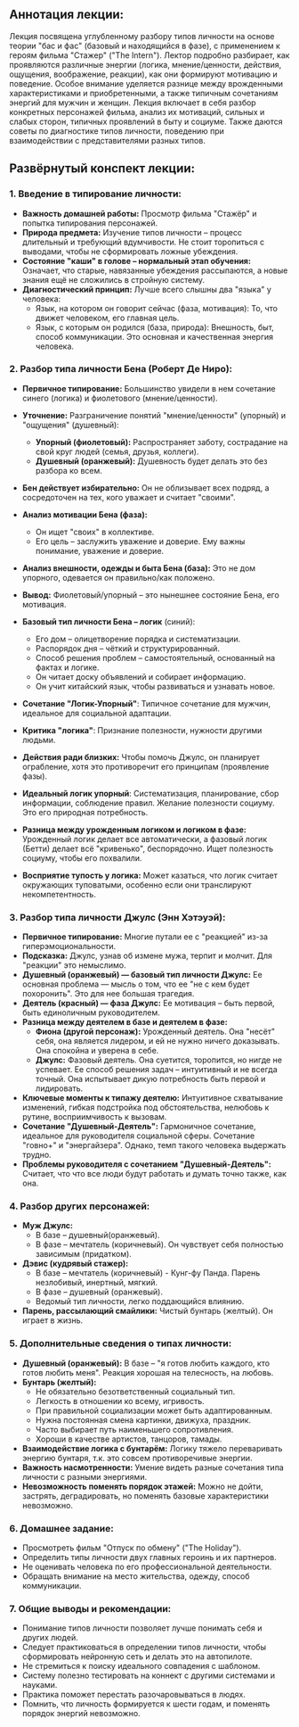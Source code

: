 ## Аннотация лекции:

Лекция посвящена углубленному разбору типов личности на основе теории "бас и фас" (базовый и находящийся в фазе), с применением к героям фильма "Стажер" ("The Intern").  Лектор подробно разбирает, как проявляются различные энергии (логика, мнение/ценности, действия, ощущения, воображение, реакции), как они формируют мотивацию и поведение. Особое внимание уделяется разнице между врожденными характеристиками и приобретенными, а также типичным сочетаниям энергий для мужчин и женщин. Лекция включает в себя разбор конкретных персонажей фильма, анализ их мотиваций, сильных и слабых сторон, типичных проявлений в быту и социуме. Также даются советы по диагностике типов личности, поведению при взаимодействии с представителями разных типов.

## Развёрнутый конспект лекции:

### 1. Введение в типирование личности:

*   **Важность домашней работы:** Просмотр фильма "Стажёр" и попытка типирования персонажей.
*   **Природа предмета:** Изучение типов личности – процесс длительный и требующий вдумчивости. Не стоит торопиться с выводами, чтобы не сформировать ложные убеждения.
*   **Состояние "каши" в голове – нормальный этап обучения:** Означает, что старые, навязанные убеждения рассыпаются, а новые знания ещё не сложились в стройную систему.
*   **Диагностический принцип:** Лучше всего слышны два "языка" у человека:
    *   Язык, на котором он говорит сейчас (фаза, мотивация): То, что движет человеком, его главная цель.
    *   Язык, с которым он родился (база, природа): Внешность, быт, способ коммуникации. Это основная и качественная энергия человека.

### 2. Разбор типа личности Бена (Роберт Де Ниро):

*   **Первичное типирование:** Большинство увидели в нем сочетание синего (логика) и фиолетового (мнение/ценности).
*   **Уточнение:** Разграничение понятий "мнение/ценности" (упорный) и "ощущения" (душевный):
    *   **Упорный (фиолетовый):** Распространяет заботу, сострадание на свой круг людей (семья, друзья, коллеги).
    *   **Душевный (оранжевый):** Душевность будет делать это без разбора ко всем.
*   **Бен действует избирательно:** Он не облизывает всех подряд, а сосредоточен на тех, кого уважает и считает "своими".
*   **Анализ мотивации Бена (фаза):**
    *   Он ищет "своих" в коллективе.
    *   Его цель – заслужить уважение и доверие. Ему важны понимание, уважение и доверие.
*   **Анализ внешности, одежды и быта Бена (база):** Это не дом упорного, одевается он правильно/как положено.
*   **Вывод:** Фиолетовый/упорный – это нынешнее состояние Бена, его мотивация.
*   **Базовый тип личности Бена – логик** (синий):
    *   Его дом – олицетворение порядка и систематизации.
    *   Распорядок дня – чёткий и структурированный.
    *   Способ решения проблем – самостоятельный, основанный на фактах и логике.
    *   Он читает доску объявлений и собирает информацию.
    *   Он учит китайский язык, чтобы развиваться и узнавать новое.

*   **Сочетание "Логик-Упорный"**: Типичное сочетание для мужчин, идеальное для социальной адаптации.
*   **Критика "логика"**: Признание полезности, нужности другими людьми.

*   **Действия ради близких:** Чтобы помочь Джулс, он планирует ограбление, хотя это противоречит его принципам (проявление фазы).
*   **Идеальный логик упорный**: Систематизация, планирование, сбор информации, соблюдение правил. Желание полезности социуму. Это его природная потребность.
*   **Разница между урожденным логиком и логиком в фазе:** Урожденный логик делает все автоматически, а фазовый логик (Бетти) делает всё "кривенько", беспорядочно. Ищет полезность социуму, чтобы его похвалили.
*   **Восприятие тупость у логика:** Может казаться, что логик считает окружающих туповатыми, особенно если они транслируют некомпетентность.

### 3. Разбор типа личности Джулс (Энн Хэтэуэй):

*   **Первичное типирование:** Многие путали ее с "реакцией" из-за гиперэмоциональности.
*   **Подсказка:** Джулс, узнав об измене мужа, терпит и молчит. Для "реакции" это немыслимо.
*   **Душевный (оранжевый) — базовый тип личности Джулс:** Ее основная проблема — мысль о том, что ее "не с кем будет похоронить". Это для нее большая трагедия.
*   **Деятель (красный) — фаза Джулс:** Ее мотивация – быть первой, быть единоличным руководителем.
*   **Разница между деятелем в базе и деятелем в фазе:**
    *   **Фиона (другой персонаж):** Урожденный деятель. Она "несёт" себя, она является лидером, и ей не нужно ничего доказывать. Она спокойна и уверена в себе.
    *   **Джулс:** Фазовый деятель. Она суетится, торопится, но нигде не успевает. Ее способ решения задач – интуитивный и не всегда точный. Она испытывает дикую потребность быть первой и лидировать.
*   **Ключевые моменты к типажу деятелю:** Интуитивное схватывание изменений, гибкая подстройка под обстоятельства, нелюбовь к рутине, восприимчивость к вызовам.
*   **Сочетание "Душевный-Деятель":** Гармоничное сочетание, идеальное для руководителя социальной сферы.  Сочетание "говно+" и "энергайзера". Однако, темп такого человека выдержать трудно.
*   **Проблемы руководителя с сочетанием "Душевный-Деятель":** Считает, что что все люди будут работать и думать точно также, как она.

### 4. Разбор других персонажей:

*   **Муж Джулс:**
    *   В базе – душевный(оранжевый).
    *   В фазе – мечтатель (коричневый). Он чувствует себя полностью зависимым (придатком).
*   **Дэвис (кудрявый стажер):**
    *   В базе – мечтатель (коричневый) - Кунг-фу Панда. Парень незлобивый, инертный, мягкий.
    *   В фазе – душевный (оранжевый).
    *   Ведомый тип личности, легко поддающийся влиянию.
*   **Парень, рассылающий смайлики:** Чистый бунтарь (желтый). Он играет в жизнь.

### 5. Дополнительные сведения о типах личности:

*   **Душевный (оранжевый):** В базе – "я готов любить каждого, кто готов любить меня". Реакция хорошая на телесность, на любовь.
*   **Бунтарь (желтый):**
    *   Не обязательно безответственный социальный тип.
    *   Легкость в отношении ко всему, игривость.
    *   При правильной социализации может быть адаптированным.
    *   Нужна постоянная смена картинки, движуха, праздник.
    *   Часто выбирает путь наименьшего сопротивления.
    *   Хороши в качестве артистов, танцоров, тамады.
*   **Взаимодействие логика с бунтарём:** Логику тяжело переваривать энергию бунтаря, т.к. это совсем противоречивые энергии.
*   **Важность насмотренности:** Умение видеть разные сочетания типа личности с разными энергиями.
*   **Невозможность поменять порядок этажей:** Можно не дойти, застрять, деградировать, но поменять базовые характеристики невозможно.

### 6. Домашнее задание:

*   Просмотреть фильм "Отпуск по обмену" ("The Holiday").
*   Определить типы личности двух главных героинь и их партнеров.
*   Не оценивать человека по его профессиональной деятельности.
*   Обращать внимание на место жительства, одежду, способ коммуникации.

### 7. Общие выводы и рекомендации:

*   Понимание типов личности позволяет лучше понимать себя и других людей.
*   Следует практиковаться в определении типов личности, чтобы сформировать нейронную сеть и делать это на автопилоте.
*   Не стремиться к поиску идеального совпадения с шаблоном.
*   Систему полезно тестировать на коннект с другими системами и науками.
*   Практика поможет перестать разочаровываться в людях.
*   Помнить, что личность формируется к шести годам, и поменять порядок энергий невозможно.

